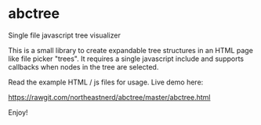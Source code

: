 # abctree
Single file javascript tree visualizer

This is a small library to create expandable tree structures in an HTML page like file picker "trees". 
It requires a single javascript include and supports callbacks when nodes in the tree are selected.

Read the example HTML / js files for usage. Live demo here: 

  https://rawgit.com/northeastnerd/abctree/master/abctree.html

Enjoy!
